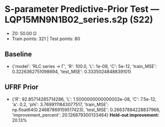 # S-parameter Predictive-Prior Test — LQP15MN9N1B02_series.s2p (S22)
- Z0: 50.00 Ω
- Train points: 321  |  Test points: 80

## Baseline
- {'model': 'RLC series -> Γ', 'R': 100.0, 'L': 1e-08, 'C': 5e-12, 'train_MSE': 0.3226362751098694, 'test_MSE': 0.3335024848839101}

## UFRF Prior
- {'R': 92.85714285714286, 'L': 1.5000000000000002e-08, 'C': 7.5e-12, 'a': 0.2, 'phi': 3.7699111843077517, 'train_MSE': np.float64(0.24687869159517423), 'test_MSE': 0.26637884228837966, 'improvement_percent': 20.126879300133464}
**Held-out improvement:** 20.13%